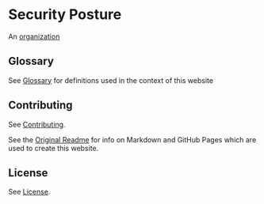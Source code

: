 # Security Posture

An [organization](./GLOSSARY.md#Organization)

## Glossary
See [Glossary](./GLOSSARY.md) for definitions
used in the context of this website

## Contributing
See [Contributing](./CONTRIBUTING.md).

See the
[Original Readme](./Orig_README.md)
 for info on Markdown and GitHub Pages
which are used to create this website.

## License
See [License](./LICENSE).
